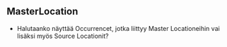 ## MasterLocation

- Halutaanko näyttää Occurrencet, jotka liittyy Master Locationeihin vai lisäksi myös Source Locationit?
